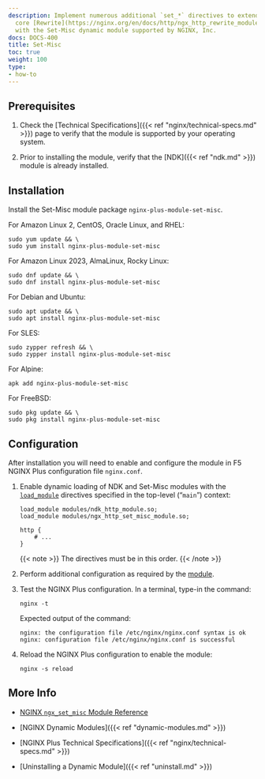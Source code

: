 ```yaml
---
description: Implement numerous additional `set_*` directives to extend the NGINX
  core [Rewrite](https://nginx.org/en/docs/http/ngx_http_rewrite_module.html) module,
  with the Set-Misc dynamic module supported by NGINX, Inc.
docs: DOCS-400
title: Set-Misc
toc: true
weight: 100
type:
- how-to
---
```



## Prerequisites

1. Check the [Technical Specifications]({{< ref "nginx/technical-specs.md" >}}) page to verify that the module is supported by your operating system.

2. Prior to installing the module, verify that the [NDK]({{< ref "ndk.md" >}}) module is already installed.



## Installation

Install the Set-Misc module package `nginx-plus-module-set-misc`.

   For Amazon Linux 2, CentOS, Oracle Linux, and RHEL:

   ```shell
   sudo yum update && \
   sudo yum install nginx-plus-module-set-misc
   ```

   For Amazon Linux 2023, AlmaLinux, Rocky Linux:

   ```shell
   sudo dnf update && \
   sudo dnf install nginx-plus-module-set-misc
   ```

   For Debian and Ubuntu:

   ```shell
   sudo apt update && \
   sudo apt install nginx-plus-module-set-misc
   ```

   For SLES:

   ```shell
   sudo zypper refresh && \
   sudo zypper install nginx-plus-module-set-misc
   ```

   For Alpine:

   ```shell
   apk add nginx-plus-module-set-misc
   ```

   For FreeBSD:

   ```shell
   sudo pkg update && \
   sudo pkg install nginx-plus-module-set-misc
   ```




## Configuration

After installation you will need to enable and configure the module in F5 NGINX Plus configuration file `nginx.conf`.

1. Enable dynamic loading of NDK and Set-Misc modules with the [`load_module`](https://nginx.org/en/docs/ngx_core_module.html#load_module) directives specified in the top-level (“`main`”) context:

   ```nginx
   load_module modules/ndk_http_module.so;
   load_module modules/ngx_http_set_misc_module.so;

   http {
       # ...
   }
   ```

   {{< note >}} The directives must be in this order. {{< /note >}}

2. Perform additional configuration as required by the [module](https://github.com/openresty/set-misc-nginx-module).

3. Test the NGINX Plus configuration. In a terminal, type-in the command:

    ```shell
    nginx -t
    ```

    Expected output of the command:

    ```shell
    nginx: the configuration file /etc/nginx/nginx.conf syntax is ok
    nginx: configuration file /etc/nginx/nginx.conf is successful
    ```

4. Reload the NGINX Plus configuration to enable the module:

    ```shell
    nginx -s reload
    ```



## More Info

- [NGINX `ngx_set_misc` Module Reference](https://github.com/openresty/set-misc-nginx-module)

- [NGINX Dynamic Modules]({{< ref "dynamic-modules.md" >}})

- [NGINX Plus Technical Specifications]({{< ref "nginx/technical-specs.md" >}})

- [Uninstalling a Dynamic Module]({{< ref "uninstall.md" >}})
